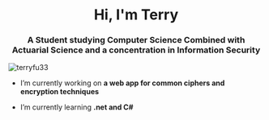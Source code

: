 

<h1 align="center">Hi, I'm Terry</h1>
<h3 align="center">A Student studying Computer Science Combined with Actuarial Science and a concentration in Information Security</h3>

<p align="left"> <img src="https://komarev.com/ghpvc/?username=terryfu33&label=Profile%20views&color=0e75b6&style=flat" alt="terryfu33" /> </p>


- I’m currently working on **a web app for common ciphers and encryption techniques**

- I’m currently learning **.net and C#**

</p>





